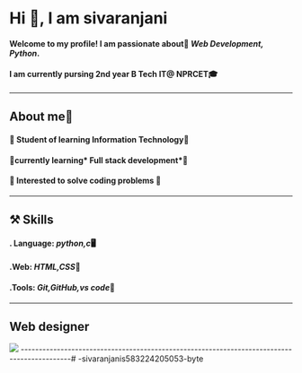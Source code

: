 # Hi 👋, I am sivaranjani
#### Welcome to my profile! I am passionate about🚀 *Web Development, Python*.
#### I am currently pursing 2nd year B Tech IT@ NPRCET🎓
---------------------------------
## About me🌈
#### 🎯 Student of learning Information Technology🥇
#### 🎯currently learning* Full stack development*🚀
####    🎯 Interested to solve coding  problems 🍃
-------------------------------------------------------
## ⚒️ Skills
#### . Language: *python,c*🖥️
#### .Web: *HTML,CSS*📄
#### .Tools: *Git,GitHub,vs code*📇
-----------------------------------------------------------------

## Web designer
![](https://www.foduu.com/images/photos/shares/17-BASIC-ELEMENTS-FOR-WEB-DESIGNS.png)
--------------------------------------------------------------------------------------------# -sivaranjanis583224205053-byte
